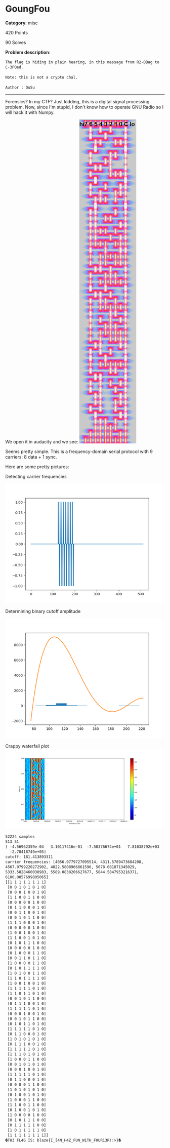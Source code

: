 # GoungFou
**Category**: misc

420 Points

90 Solves

**Problem description**:
```
The flag is hiding in plain hearing, in this message from R2-DBag to C-3POed.

Note: this is not a crypto chal.

Author : DuSu
```
---

Forensics? In my CTF? Just kidding, this is a digital signal processing problem.
Now, since I'm stupid, I don't know how to operate GNU Radio so I will hack it with Numpy.

We open it in audacity and we see: ![waterfall](waterfall.png)

Seems pretty simple. This is a frequency-domain serial protocol with 9 carriers: 8 data + 1 sync.

Here are some pretty pictures:

Detecting carrier frequencies

![detecting carriers](Figure_1.png)

Determining binary cutoff amplitude

![polysucc](Figure_1-2.png)

Crappy waterfall plot
![waterfall2](Figure_1-1.png)

```
52224 samples
513 51
[ -4.56962359e-04   3.10117416e-01  -7.58376674e+01   7.81038792e+03
  -2.78418749e+05]
cutoff: 181.413893311
carrier frequencies: [4056.0779727095514, 4311.5789473684208, 4567.0799220272902, 4822.5808966861596, 5078.081871345029, 5333.5828460038983, 5589.0838206627677, 5844.5847953216371, 6100.0857699805065]
[[1 1 1 1 1 1 1 1]
 [0 0 1 0 1 0 1 0]
 [0 0 0 1 0 0 1 0]
 [1 1 0 0 1 1 0 0]
 [0 0 0 0 0 1 0 0]
 [0 1 1 0 0 0 1 0]
 [0 0 1 1 0 0 1 0]
 [0 0 1 0 1 1 0 0]
 [1 1 1 0 0 0 1 0]
 [0 0 0 0 0 1 0 0]
 [1 0 0 1 0 0 1 0]
 [1 1 0 0 1 0 1 0]
 [0 1 0 1 1 1 0 0]
 [0 0 0 0 0 1 0 0]
 [0 1 0 0 0 1 1 0]
 [0 0 1 1 0 1 1 0]
 [1 0 0 0 0 1 1 0]
 [0 1 0 1 1 1 1 0]
 [1 0 1 0 0 1 1 0]
 [1 1 0 1 1 1 1 0]
 [1 0 0 1 0 0 1 0]
 [1 1 1 1 1 0 1 0]
 [1 1 0 1 1 0 1 0]
 [0 0 1 0 1 1 0 0]
 [0 1 1 1 0 0 1 0]
 [1 1 1 1 1 0 1 0]
 [0 0 0 1 0 0 1 0]
 [0 0 1 0 1 1 0 0]
 [0 1 0 1 1 0 1 0]
 [1 1 1 1 1 0 1 0]
 [0 1 1 0 0 0 1 0]
 [1 0 1 0 1 0 1 0]
 [0 1 1 1 0 0 1 0]
 [1 1 1 1 1 0 1 0]
 [1 1 1 0 1 0 1 0]
 [1 0 0 0 1 1 0 0]
 [0 0 1 0 1 0 1 0]
 [0 0 0 1 0 0 1 0]
 [1 1 1 1 1 0 1 0]
 [0 1 1 0 0 0 1 0]
 [0 0 0 0 1 1 0 0]
 [1 0 1 0 1 0 1 0]
 [0 1 0 0 1 0 1 0]
 [1 0 0 0 1 1 0 0]
 [1 1 0 0 1 1 0 0]
 [0 1 0 0 1 0 1 0]
 [1 0 0 0 0 1 0 0]
 [0 1 0 1 1 1 0 0]
 [0 1 1 1 1 1 0 0]
 [1 0 1 1 1 1 1 0]
 [1 1 1 1 1 1 1 1]]
�TH3 FL4G IS: blaze{I_[4N_H4Z_FUN_W1TH_F0UR13R!:>}�
```

